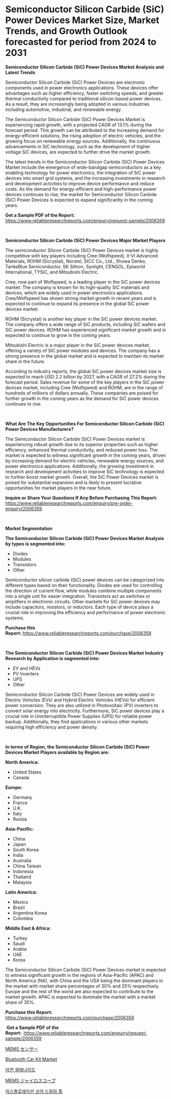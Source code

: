 <p><h1>Semiconductor Silicon Carbide (SiC) Power Devices Market Size, Market Trends, and Growth Outlook forecasted for period from 2024 to 2031</h1></p><p><strong>Semiconductor Silicon Carbide (SiC) Power Devices Market Analysis and Latest Trends</strong></p>
<p><p>Semiconductor Silicon Carbide (SiC) Power Devices are electronic components used in power electronics applications. These devices offer advantages such as higher efficiency, faster switching speeds, and greater thermal conductivity compared to traditional silicon-based power devices. As a result, they are increasingly being adopted in various industries including automotive, industrial, and renewable energy.</p><p>The Semiconductor Silicon Carbide (SiC) Power Devices Market is experiencing rapid growth, with a projected CAGR of 13.1% during the forecast period. This growth can be attributed to the increasing demand for energy-efficient solutions, the rising adoption of electric vehicles, and the growing focus on renewable energy sources. Additionally, the continuous advancements in SiC technology, such as the development of higher voltage SiC devices, are expected to further drive the market growth.</p><p>The latest trends in the Semiconductor Silicon Carbide (SiC) Power Devices Market include the emergence of wide-bandgap semiconductors as a key enabling technology for power electronics, the integration of SiC power devices into smart grid systems, and the increasing investments in research and development activities to improve device performance and reduce costs. As the demand for energy-efficient and high-performance power devices continues to rise, the market for Semiconductor Silicon Carbide (SiC) Power Devices is expected to expand significantly in the coming years.</p></p>
<p><strong>Get a Sample PDF of the Report:&nbsp;</strong> <a href="https://www.reliableresearchreports.com/enquiry/request-sample/2006359">https://www.reliableresearchreports.com/enquiry/request-sample/2006359</a></p>
<p>&nbsp;</p>
<p><strong>Semiconductor Silicon Carbide (SiC) Power Devices Major Market Players</strong></p>
<p><p>The semiconductor Silicon Carbide (SiC) Power Devices market is highly competitive with key players including Cree (Wolfspeed), II-VI Advanced Materials, ROHM (Sicrystal), Norstel, SICC Co., Ltd., Showa Denko, TankeBlue Semiconductor, SK Siltron, Synlight, CENGOL, Epiworld International, TYSiC, and Mitsubishi Electric.</p><p>Cree, now part of Wolfspeed, is a leading player in the SiC power devices market. The company is known for its high-quality SiC materials and devices, which are widely used in power electronics applications. Cree/Wolfspeed has shown strong market growth in recent years and is expected to continue to expand its presence in the global SiC power devices market.</p><p>ROHM (Sicrystal) is another key player in the SiC power devices market. The company offers a wide range of SiC products, including SiC wafers and SiC power devices. ROHM has experienced significant market growth and is expected to continue to grow in the coming years.</p><p>Mitsubishi Electric is a major player in the SiC power devices market, offering a variety of SiC power modules and devices. The company has a strong presence in the global market and is expected to maintain its market share in the future.</p><p>According to industry reports, the global SiC power devices market size is expected to reach USD 2.2 billion by 2027, with a CAGR of 27.2% during the forecast period. Sales revenue for some of the key players in the SiC power devices market, including Cree (Wolfspeed) and ROHM, are in the range of hundreds of millions of dollars annually. These companies are poised for further growth in the coming years as the demand for SiC power devices continues to rise.</p></p>
<p>&nbsp;</p>
<p><strong>What Are The Key Opportunities For Semiconductor Silicon Carbide (SiC) Power Devices Manufacturers?</strong></p>
<p><p>The Semiconductor Silicon Carbide (SiC) Power Devices market is experiencing robust growth due to its superior properties such as higher efficiency, enhanced thermal conductivity, and reduced power loss. The market is expected to witness significant growth in the coming years, driven by increasing demand for electric vehicles, renewable energy sources, and power electronics applications. Additionally, the growing investment in research and development activities to improve SiC technology is expected to further boost market growth. Overall, the SiC Power Devices market is poised for substantial expansion and is likely to present lucrative opportunities for market players in the near future.</p></p>
<p><strong>Inquire or Share Your Questions If Any Before Purchasing This Report:</strong> <a href="https://www.reliableresearchreports.com/enquiry/pre-order-enquiry/2006359">https://www.reliableresearchreports.com/enquiry/pre-order-enquiry/2006359</a></p>
<p>&nbsp;</p>
<p><strong>Market Segmentation</strong></p>
<p><strong>The Semiconductor Silicon Carbide (SiC) Power Devices Market Analysis by types is segmented into:</strong></p>
<p><ul><li>Diodes</li><li>Modules</li><li>Transistors</li><li>Other</li></ul></p>
<p><p>Semiconductor silicon carbide (SiC) power devices can be categorized into different types based on their functionality. Diodes are used for controlling the direction of current flow, while modules combine multiple components into a single unit for easier integration. Transistors act as switches or amplifiers in electronic circuits. Other markets for SiC power devices may include capacitors, resistors, or inductors. Each type of device plays a crucial role in improving the efficiency and performance of power electronic systems.</p></p>
<p><strong>Purchase this Report:&nbsp;</strong><a href="https://www.reliableresearchreports.com/purchase/2006359">https://www.reliableresearchreports.com/purchase/2006359</a></p>
<p>&nbsp;</p>
<p><strong>The Semiconductor Silicon Carbide (SiC) Power Devices Market Industry Research by Application is segmented into:</strong></p>
<p><ul><li>EV and HEVs</li><li>PV Inverters</li><li>UPS</li><li>Other</li></ul></p>
<p><p>Semiconductor Silicon Carbide (SiC) Power Devices are widely used in Electric Vehicles (EVs) and Hybrid Electric Vehicles (HEVs) for efficient power conversion. They are also utilized in Photovoltaic (PV) inverters to convert solar energy into electricity. Furthermore, SiC power devices play a crucial role in Uninterruptible Power Supplies (UPS) for reliable power backup. Additionally, they find applications in various other markets requiring high efficiency and power density.</p></p>
<p>&nbsp;</p>
<p><strong>In terms of Region, the Semiconductor Silicon Carbide (SiC) Power Devices Market Players available by Region are:</strong></p>
<p>
    <p> <strong> North America: </strong>
        <ul>
            <li>United States</li>
            <li>Canada</li>
        </ul>
        </p> 
    <p> <strong> Europe: </strong>
        <ul>
            <li>Germany</li>
            <li>France</li>
            <li>U.K.</li>
            <li>Italy</li>
            <li>Russia</li>
        </ul>
        </p> 
    <p> <strong> Asia-Pacific: </strong>
        <ul>
            <li>China</li>
            <li>Japan</li>
            <li>South Korea</li>
            <li>India</li>
            <li>Australia</li>
            <li>China Taiwan</li>
            <li>Indonesia</li>
            <li>Thailand</li>
            <li>Malaysia</li>
        </ul>
        </p> 
    <p> <strong> Latin America: </strong>
        <ul>
            <li>Mexico</li>
            <li>Brazil</li>
            <li>Argentina Korea</li>
            <li>Colombia</li>
        </ul>
        </p> 
    <p> <strong> Middle East & Africa: </strong>
        <ul>
            <li>Turkey</li>
            <li>Saudi</li>
            <li>Arabia</li>
            <li>UAE</li>
            <li>Korea</li>
        </ul>
    </p>
    </p>
<p><p>The Semiconductor Silicon Carbide (SiC) Power Devices market is expected to witness significant growth in the regions of Asia-Pacific (APAC) and North America (NA), with China and the USA being the dominant players in the market with market share percentages of 30% and 25% respectively. Europe and the rest of the world are also expected to contribute to the market growth. APAC is expected to dominate the market with a market share of 35%.</p></p>
<p><strong>Purchase this Report: </strong><a href="https://www.reliableresearchreports.com/purchase/2006359">https://www.reliableresearchreports.com/purchase/2006359</a></p>
<p>&nbsp;<strong>Get a Sample PDF of the Report:&nbsp;&nbsp;</strong><a href="https://www.reliableresearchreports.com/enquiry/request-sample/2006359">https://www.reliableresearchreports.com/enquiry/request-sample/2006359</a></p>
<p><strong></strong></p>
<p><p><a href="https://github.com/EmoryYundt1935/Market-Research-Report-List-1/blob/main/427892714260.md">MEMS センサー</a></p><p><a href="https://issuu.com/reportprime-2/docs/bluetooth-car-kit-market-size-2030.pptx">Bluetooth Car Kit Market</a></p><p><a href="https://medium.com/@fernandotryo5lson96765/%EC%95%84%EC%97%B0-%EC%85%80%EB%A0%88%EB%82%98%EC%9D%B4%EB%93%9C-%EC%8B%9C%EC%9E%A5-%EA%B7%9C%EB%AA%A8-%EB%B0%8F-%EC%8B%9C%EC%9E%A5-%EB%8F%99%ED%96%A5-%EC%A0%84%EC%B2%B4-%EC%82%B0%EC%97%85-%EA%B0%9C%EC%9A%94-2024%EB%85%84%EC%97%90%EC%84%9C-2031%EB%85%84%EA%B9%8C%EC%A7%80-79becd90bd21">아연 셀레나이드</a></p><p><a href="https://github.com/mcbeesbxa270/Market-Research-Report-List-1/blob/main/161632114259.md">MEMS ジャイロスコープ</a></p><p><a href="https://github.com/vskv4779xr1/Market-Research-Report-List-1/blob/main/634415613372.md">익스플로레이션 코어 드릴링 툴</a></p></p>
